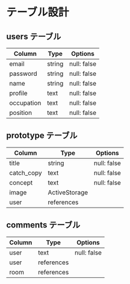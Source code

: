 # テーブル設計

## users テーブル

| Column     | Type   | Options     |
| --------   | ------ | ----------- |
| email      | string | null: false |
| password   | string | null: false |
| name       | string | null: false |
| profile    | text   | null: false |
| occupation | text   | null: false |
| position   | text   | null: false |


## prototype テーブル

| Column     | Type          | Options     |
| --------   | ------        | ----------- |
| title      | string        | null: false |
| catch_copy | text          | null: false |
| concept    | text          | null: false |
| image      | ActiveStorage |             |
| user       | references    |             |


## comments テーブル

| Column | Type       | Options     |
| ------ | ---------- | ----------- |
| user   | text       | null: false |
| user   | references |             |
| room   | references |             |

